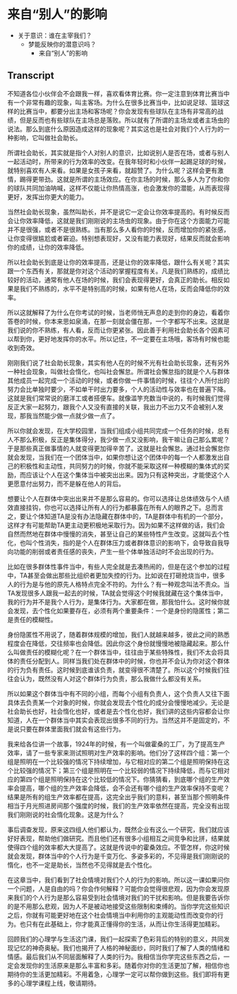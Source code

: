 # 来自“别人”的影响

- 关于意识：谁在主宰我们？
  - 梦能反映你的潜意识吗？
    - 来自“别人”的影响

## Transcript

不知道各位小伙伴会不会跟我一样，喜欢看体育比赛。你一定注意到体育比赛当中有一个非常有趣的现象，叫主客场。为什么在很多比赛当中，比如说足球、篮球这样的比赛当中，都要分出主场和客场呢？你会发现有些球队在主场有非常高的战绩，但是反而也有些球队在主场总是落败。所以就有了所谓的主场龙或者主场虫的说法。那么到底什么原因造成这样的现象呢？其实这也是社会对我们个人行为的一种影响，它叫做社会助长。

所谓社会助长，其实就是指个人对别人的意识，比如说别人是否在场，或者与别人一起活动时，所带来的行为效率的改变。在我年轻时和小伙伴一起踢足球的时候，就特别喜欢有人来看。如果是女孩子来看，就超赞了。为什么呢？这样会更有激情，踢得更带劲。这就是所谓的主场效应。在你主场的时候，那么多人为了你和你的球队共同加油呐喊，这样不仅能让你热情高涨，也会激发你的潜能，从而表现得更好，发挥出你更大的能力。

当然社会助长现象，虽然叫助长，并不是说它一定会让你效率提高的。有时候反而会让你效率降低，这就是我们刚刚说的主场虫的现象。由于你在这个方面能力可能并不是很强，或者不是很熟练。当有那么多人看你的时候，反而增加你的紧张感，让你变得很尴尬或者窘迫。特别想表现好，又没有能力表现好，结果反而就会影响你的成绩，让你的效率降低。

所以社会助长到底是让你的效率提高，还是让你的效率降低，跟什么有关呢？其实跟一个东西有关，那就是你对这个活动的掌握程度有关。凡是我们熟练的，成绩比较好的活动，通常有他人在场的时候，我们会表现得更好，会真正的助长。相反如果是我们不熟练的，水平不是特别高的时候，如果有他人在场，反而会降低你的效率。

所以这就解释了为什么在你考试的时候，当老师悄无声息的走到你的身边，看着你答卷的时候，你本来思如泉涌，在那一刻就会僵在那，一个字都写不出来。这就是我们说的你不熟练，有人看，反而让你更紧张。因此善于利用社会助长各个因素可以帮到你，更好地发挥你的水平。所以记住，不一定要在主场哦，客场有时候也能收到奇效。

刚刚我们说了社会助长现象，其实有他人在的时候不光有社会助长现象，还有另外一种社会现象，叫做社会惰化，也叫社会懈怠。所谓社会懈怠指的就是个人与群体其他成员一起完成一个活动的时候，或者你做一件事情的时候，往往个人所付出的努力会比单独时要少，不如单干时出力要多，个人的活动性与效率也在普遍下降。这就是我们常常说的磨洋工或者搭便车。就像滥竽充数当中说的，有时候我们觉得反正大家一起努力，跟我个人又没有直接的关联，我出力不出力又不会被别人发现，那我当然能少做一点就少做一点了。

所以你就会发现，在大学校园里，当我们组成小组共同完成一个任务的时候，总有人不那么积极，反正是集体得分，我少做一点又没影响，我干嘛让自己那么累呢？于是那些真正做事情的人就变得更加得辛苦了。这就是社会懈怠。通过社会懈怠你就会发现，当我们在一个团体当中，如果你想让这个团体中的每一个人都激发出自己的积极性和主动性，共同努力的时候，你就不能采取这样一种模糊的集体式的奖励，而应该让个人在这个集体当中被突出出来。因为只有这种突出，才能使这个人更愿意付出努力，而不是躲在他人的背后。

想要让个人在群体中突出出来并不是那么容易的。你可以选择让总体绩效与个人绩效直接挂钩，你也可以选择让所有人的行为都暴露在所有人的眼界之下。总而言之，要让个体知道TA是没有办法隐藏在群体中的，TA是群体中有机的一个部分，这样才有可能帮助TA更主动更积极地采取行为。因为如果不这样做的话，我们会自然而然地在群体中慢慢的消失，甚至让自己的某些特性产生改变。这就叫去个性化，也叫个性消失，指的是个人在群体压力或者群体意识的影响下，会导致自我导向功能的削弱或者责任感的丧失，产生一些个体单独活动时不会出现的行为。

比如在很多群体性事件当中，有些人完全就是去凑热闹的，但是在这个参加的过程中，TA甚至会做出那些比组织者更加失控的行为。比如说在打砸抢烧当中，很多人的行为是与他的原先人格特点完全不符的。为什么？有一种观念叫法不责众。当TA发现很多人跟我一起去的时候，TA就会觉得这个时候我就藏在这个集体当中，我的行为并不是我个人行为，是集体行为。大家都在做，那我怕什么。这时候你就会发现，去个性化如果要存在，必须有两个重要条件：一个是身份的隐匿性；第二是责任的模糊性。

身份隐匿性不用说了，随着群体规模的增加，我们人就越来越多，彼此之间的熟悉程度会在降低，交往频率也会降低。因此你这个身份就慢慢地被隐藏起来。那么什么叫做责任的模糊化呢？在一个群体当中，往往由于某些特殊性，我们不太会将具体的责任分配到人。同样当我们处在群体中的时候，你也并不会认为你对这个群体的行为负有责任。这时候到底谁该负责，就变得很不清楚了。所以这个时候我们往往会认为，既然没有人对这个群体行为负责，那么我做什么都没有关系。

所以如果这个群体当中有不同的小组，而每个小组有负责人，这个负责人又往下面具体去负责某一个对象的时候，你就会发现去个性化的成分会慢慢地减少。无论是社会助长也好，社会惰化也好，或者是去个性化也好，我们讲的这些内容都会让你知道，人在一个群体当中其实会表现出很多不同的行为。当然这并不是固定的，不是说只要在群体里面我们就会有这些行为。

我来给各位讲一个故事，1924年的时候，有一个叫做霍桑的工厂，为了提高生产效率，请了一些专家来测试照明对生产效率的影响。他们分了这样四个组：第一个组是照明在一个比较强的情况下持续增加，与它相对应的第二个组是照明保持在这个比较强的情况下；第三个组是照明在一个比较弱的情况下持续降低，而与它相对应的第四个组是照明保持在这个比较低的情况下。你猜猜看，到底哪个组的生产效率会提高，哪个组的生产效率会降低，会不会还有哪个组的生产效率保持不变呢？结果是所有的组生产效率都在提高，这完全出乎我们的意料，甚至当那个照明条件相当于月光照进房间那个强度的时候，我们的生产效率依然在提高，完全没有出现我们刚刚说的社会惰化现象。这是为什么？

事后调查发现，原来这四组人他们都认为，既然企业有这么一个研究，我们就应该好好表现，帮助他们做研究。而且他们还有很多小组相互之间竞争和比拼，结果就使得四个组的效率都大大提高了。这就是传说中的霍桑效应。不管怎样，你这时候就会发现，群体当中的个人行为是千变万化、多姿多彩的，不见得是我们刚刚说的惰化，也不一定是助长，当然也不见得就是去个性化。

在这章当中，我们看到了社会情境对我们个人的行为的影响。所以这一课如果问你一个问题，人是自由的吗？你会作何解释？可能你会觉得很悲观，因为你会发现原来我们的个人行为是那么容易受到社会情境对我们的干扰和影响。但是我要告诉你的是不用那么悲观，因为人不是被动地接受这些限制和束缚的。当你学完这些知识之后，你就有可能更好地在这个社会情境当中利用你的主观能动性而改变你的行为。也只有在此基础上，你才能真正懂得你的生活，从而让你生活得更加精彩。

回顾我们的心理学与生活这门课，我们一起探索了色彩背后的特别的意义，共同发现记忆的神奇奥秘。我们也揭开了人格的神秘面纱，同时我们了解了人类的情绪和情感。最后我们从不同层面解释了人类的行为。我相信当你学完这些东西之后，一定会发现你的生活原来是那么丰富和多彩。随着你对你的生活更加了解，相信你也期待你的生活更加精彩。不用着急，心理学一定可以帮你做到这些。我们即将有更多的心理学课程上线，敬请期待。
